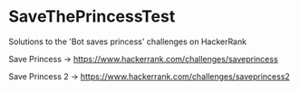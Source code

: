# SaveThePrincessTest

Solutions to the 'Bot saves princess' challenges on HackerRank

Save Princess -> https://www.hackerrank.com/challenges/saveprincess 

Save Princess 2 -> https://www.hackerrank.com/challenges/saveprincess2
